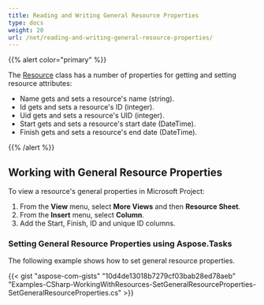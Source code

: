 ```yaml
---
title: Reading and Writing General Resource Properties
type: docs
weight: 20
url: /net/reading-and-writing-general-resource-properties/
---
```


{{% alert color="primary" %}} 

The [Resource]() class has a number of properties for getting and setting resource attributes:

- Name gets and sets a resource's name (string).
- Id gets and sets a resource's ID (integer).
- Uid gets and sets a resource's UID (integer).
- Start gets and sets a resource's start date (DateTime).
- Finish gets and sets a resource's end date (DateTime).

{{% /alert %}} 
## **Working with General Resource Properties**
To view a resource's general properties in Microsoft Project:

1. From the **View** menu, select **More Views** and then **Resource Sheet**.
1. From the **Insert** menu, select **Column**.
1. Add the Start, Finish, ID and unique ID columns.
### **Setting General Resource Properties using Aspose.Tasks**
The following example shows how to set general resource properties.

{{< gist "aspose-com-gists" "10d4de13018b7279cf03bab28ed78aeb" "Examples-CSharp-WorkingWithResources-SetGeneralResourceProperties-SetGeneralResourceProperties.cs" >}}
